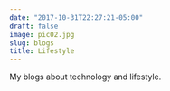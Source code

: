```yaml
---
date: "2017-10-31T22:27:21-05:00"
draft: false
image: pic02.jpg
slug: blogs
title: Lifestyle
---
```


My blogs about technology and lifestyle.
